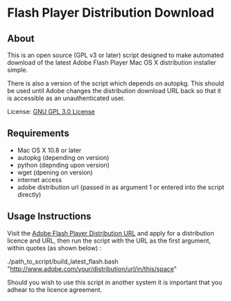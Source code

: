 # Flash Player Distribution Download #

About
--------

This is an open source (GPL v3 or later) script designed to make automated download of the latest Adobe Flash Player Mac OS X distribution installer simple.

There is also a version of the script which depends on autopkg. This should be used until Adobe changes the distribution download URL back so that it is accessible as an unauthenticated user.

License: [GNU GPL 3.0 License][1]


Requirements
---------
 - Mac OS X 10.8 or later
 - autopkg (depending on version)
 - python (depnding upon version)
 - wget (dpening on version)
 - internet access
 - adobe distribution url (passed in as argument 1 or entered into the script directly)

Usage Instructions
---------

Visit the [Adobe Flash Player Distribution URL][2] and apply for a distribution licence and URL, then run the script with the URL as the first argument, within quotes (as shown below) :

./path_to_script/build_latest_flash.bash "http://www.adobe.com/your/distribution/url/in/this/space"

Should you wish to use this script in another system it is important that you adhear to the licence agreement.


  [1]: http://www.gnu.org/copyleft/gpl.html
  [2]: http://www.adobe.com/products/players/flash-player-distribution.html

